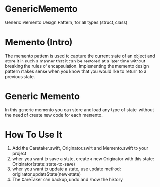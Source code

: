 # GenericMemento
Generic Memento Design Pattern, for all types (struct, class)

# Memento (Intro)
The memento pattern is used to capture the current state of an object and store it in such a manner that it can be restored at a later time without breaking the rules of encapsulation. Implementing the memento design pattern makes sense when you know that you would like to return to a previous state.

# Generic Memento
In this generic memento you can store and load any type of state, without the need of create new code for each memento. 

# How To Use It
1. Add the Caretaker.swift, Originator.swift and Memento.swift to your project 
2. when you want to save a state, create a new Originator with this state:
Originator(state: state-to-save)
3. when you want to update a state, use update method:
originator.updateState(new-state)
4. The CareTaker can backup, undo and show the history
